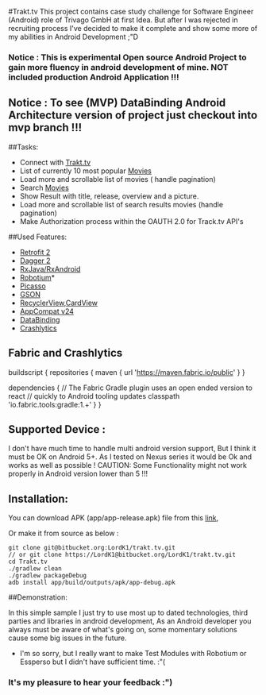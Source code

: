 #Trakt.tv
This project contains case study challenge for Software Engineer (Android) role of Trivago GmbH at first Idea.
But after I was rejected in recruiting process I've decided to make it complete and show some more of my abilities in Android Development ;"D
### Notice : This is experimental Open source Android Project to gain more fluency in android development of mine. NOT included production Android Application !!!
## Notice : To see (MVP) DataBinding Android  Architecture version of project just checkout into mvp branch !!! 

##Tasks:
- Connect with [Trakt.tv](http://docs.trakt.apiary.io/)
- List of currently 10 most popular [Movies](http://docs.trakt.apiary.io/#reference/movies/popular)
- Load more and scrollable list of movies ( handle pagination)
- Search [Movies](http://docs.trakt.apiary.io/#reference/search)
- Show Result with title, release, overview and a picture.
- Load more and scrollable list of search results movies (handle pagination) 
- Make Authorization process within the OAUTH 2.0 for Track.tv API's 

##Used Features:
- [Retrofit 2](http://square.github.io/retrofit/)
- [Dagger 2](http://google.github.io/dagger/)
- [RxJava/RxAndroid](https://github.com/ReactiveX/RxAndroid)
- [Robotium](https://github.com/RobotiumTech/robotium)*
- [Picasso](http://square.github.io/picasso/)
- [GSON](https://github.com/google/gson)
- [RecyclerView,CardView](https://developer.android.com/training/material/lists-cards.html)
- [AppCompat v24](https://developer.android.com/topic/libraries/support-library/features.html)
- [DataBinding](https://developer.android.com/topic/libraries/data-binding/index.html)
- [Crashlytics](https://fabric.io/home)

## Fabric and Crashlytics

buildscript {
  repositories {
    maven { url 'https://maven.fabric.io/public' }
  }

  dependencies {
    // The Fabric Gradle plugin uses an open ended version to react
    // quickly to Android tooling updates
    classpath 'io.fabric.tools:gradle:1.+'
  }
}

## Supported Device :
I don't have much time to handle multi android version support, But I think it must be OK on Android 5+.
As I tested on Nexus series it would be Ok and works as well as possible !
CAUTION: Some Functionality might not work properly in Android version lower than 5 !!!

## Installation:
You can download APK (app/app-release.apk) file from this [link](https://bitbucket.org/LordK1/trakt.tv/raw/ece7ef2413c7a3235993daa655af5928ace511aa/app/app-release.apk),
 
Or make it from source as below :

    git clone git@bitbucket.org:LordK1/trakt.tv.git 
    // or git clone https://LordK1@bitbucket.org/LordK1/trakt.tv.git
    cd Trakt.tv
    ./gradlew clean
    ./gradlew packageDebug
    adb install app/build/outputs/apk/app-debug.apk


##Demonstration:

In this simple sample I just try to use most up to dated technologies, third parties and libraries in android development,
As an Android developer you always must be aware of what's going on, some momentary solutions
cause some big issues in the future.<br/>
* I'm so sorry, but I really want to make Test Modules with Robotium or Essperso but I didn't have sufficient time. :"(

### It's my pleasure to hear your feedback :")
